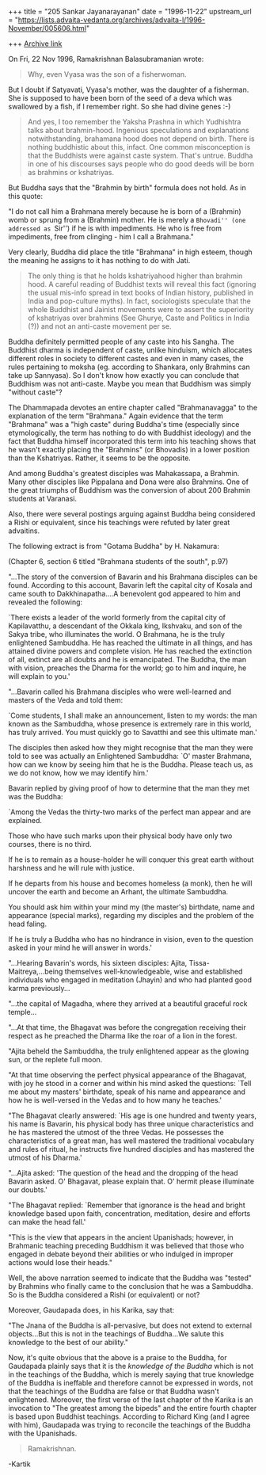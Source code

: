 +++
title = "205 Sankar Jayanarayanan"
date = "1996-11-22"
upstream_url = "https://lists.advaita-vedanta.org/archives/advaita-l/1996-November/005606.html"

+++
[Archive link](https://lists.advaita-vedanta.org/archives/advaita-l/1996-November/005606.html)

On Fri, 22 Nov 1996, Ramakrishnan Balasubramanian wrote:

> Why, even Vyasa was the son of a fisherwoman.

But I doubt if Satyavati, Vyasa's mother, was the daughter of a
fisherman. She is supposed to have been born of the seed of a deva
which was swallowed by a fish, if I remember right. So she had divine
genes :-)

> And yes, I too remember the
> Yaksha Prashna in which Yudhishtra talks about brahmin-hood. Ingenious
> speculations and explanations notwithstanding, brahamana hood does not depend
> on birth. There is nothing buddhistic about this, infact. One common
> misconception is that the Buddhists were against caste system. That's untrue.
> Buddha in one of his discourses says people who do good deeds will be
born as
> brahmins or kshatriyas.

But Buddha says that the "Brahmin by birth" formula does not hold. As in
this quote:

"I do not call him a Brahmana merely because he is born of a (Brahmin)
womb or sprung from a (Brahmin) mother. He is merely a ``Bhovadi'' (one
addressed as ``Sir'') if he is with impediments. He who is free from
impediments, free from clinging - him I call a Brahmana."

Very clearly, Buddha did place the title "Brahmana" in high esteem, though
the meaning he assigns to it has nothing to do with Jati.

> The only thing is that he holds kshatriyahood higher
> than brahmin hood. A careful reading of Buddhist texts will reveal this
fact
> (ignoring the usual mis-info spread in text books of Indian history,
published
> in India and pop-culture myths). In fact, sociologists speculate that the
 whole
> Buddhist and Jainist movements were to assert the superiority of kshatriyas
> over brahmins (See Ghurye, Caste and Politics in India (?)) and not an
> anti-caste movement per se.
>

Buddha definitely permitted people of any caste into his Sangha.
The Buddhist dharma is independent of caste, unlike hinduism, which
allocates different roles in society to different castes and even in
many cases, the rules pertaining to moksha (eg. according
to Shankara, only Brahmins can take up Sannyasa). So I don't know
how exactly you can conclude that Buddhism was not anti-caste. Maybe you
mean that Buddhism was simply "without caste"?

The Dhammapada devotes an entire chapter called "Brahmanavagga" to the
explanation of the term "Brahmana." Again evidence that the term
"Brahmana" was a "high caste" during Buddha's time (especially since
etymologically, the term has nothing to do with Buddhist ideology) and
the fact that Buddha himself incorporated this term into his teaching shows
that he wasn't exactly placing the "Brahmins" (or Bhovadis) in a lower
position than the Kshatriyas. Rather, it seems to be the opposite.

And among Buddha's greatest disciples was Mahakassapa, a Brahmin.
Many other disciples like Pippalana and Dona were also Brahmins. One of
the great triumphs of Buddhism was the conversion of about 200 Brahmin
students at Varanasi.

Also, there were several postings arguing against Buddha being
considered a Rishi or equivalent, since his teachings were refuted by
later great advaitins.

The following extract is from "Gotama Buddha" by H. Nakamura:

(Chapter 6, section 6 titled "Brahmana students of the south", p.97)

"...The story of the conversion of Bavarin and his Brahmana disciples can
be found. According to this account, Bavarin left the capital city of
Kosala and came south to Dakkhinapatha....A benevolent god appeared to him
and revealed the following:

`There exists a leader of the world formerly from the capital city of
Kapilavatthu, a descendant of the Okkala king, Ikshvaku, and son of the
Sakya tribe, who illuminates the world. O Brahmana, he is the truly
enlightened Sambuddha. He has reached the ultimate in all things, and has
attained divine powers and complete vision. He has reached the extinction
of all, extinct are all doubts and he is emancipated. The Buddha, the man
with vision, preaches the Dharma for the world; go to him and inquire, he
will explain to you.'

"...Bavarin called his Brahmana disciples who were well-learned and
masters of the Veda and told them:

`Come students, I shall make an announcement, listen to my words:
the man known as the Sambuddha, whose presence is extremely rare in this
world, has truly arrived. You must quickly go to Savatthi and see this
ultimate man.'

The disciples then asked how they might recognise that the man they were
told to see was actually an Enlightened Sambuddha: `O' master Brahmana,
how can we know by seeing him that he is the Buddha. Please teach us, as
we do not know, how we may identify him.'

Bavarin replied by giving proof of how to determine that the man they met
was the Buddha:

`Among the Vedas the thirty-two marks of the perfect man appear and are
explained.

Those who have such marks upon their physical body have only two courses,
there is no third.

If he is to remain as a house-holder he will conquer this great earth
without harshness and he will rule with justice.

If he departs from his house and becomes homeless (a monk), then he will
uncover the earth and become an Arhant, the ultimate Sambuddha.

You should ask him within your mind my (the master's) birthdate, name and
appearance (special marks), regarding my disciples and the problem of the
head faling.

If he is truly a Buddha who has no hindrance in vision, even to the
question asked in your mind he will answer in words.'

"...Hearing Bavarin's words, his sixteen disciples: Ajita,
Tissa-Maitreya,...being themselves well-knowledgeable, wise and
established individuals who engaged in meditation (Jhayin) and who had
planted good karma previously...

"...the capital of Magadha, where they arrived at a beautiful graceful
rock temple...

"...At that time, the Bhagavat was before the congregation receiving their
respect as he preached the Dharma like the roar of a lion in the forest.

"Ajita beheld the Sambuddha, the truly enlightened appear as the glowing
sun, or the replete full moon.

"At that time observing the perfect physical appearance of the Bhagavat,
with joy he stood in a corner and within his mind asked the questions:
`Tell me about my masters' birthdate, speak of his name and appearance and
how he is well-versed in the Vedas and to how many he teaches.'

"The Bhagavat clearly answered: `His age is one hundred and twenty years,
his name is Bavarin, his physical body has three unique characteristics
and he has mastered the utmost of the three Vedas. He possesses the
characteristics of a great man, has well mastered the traditional
vocabulary and rules of ritual, he instructs five hundred disciples and
has mastered the utmost of his Dharma.'

"...Ajita asked: 'The question of the head and the dropping of the head
Bavarin asked. O' Bhagavat, please explain that. O' hermit please
illuminate our doubts.'

"The Bhagavat replied: `Remember that ignorance is the head and bright
knowledge based upon faith, concentration, meditation, desire and efforts
can make the head fall.'

"This is the view that appears in the ancient Upanishads; however, in
Brahmanic teaching preceding Buddhism it was believed that those who
engaged in debate beyond their abilities or who indulged in improper
actions would lose their heads."

Well, the above narration seemed to indicate that the Buddha was "tested"
by Brahmins who finally came to the conclusion that he was a Sambuddha. So
is the Buddha considered a Rishi (or equivalent) or not?

Moreover, Gaudapada does, in his Karika, say that:

"The Jnana of the Buddha is all-pervasive, but does not extend to external
objects...But this is not in the teachings of Buddha...We salute this
knowledge to the best of our ability."

Now, it's quite obvious that the above is a praise to the Buddha, for
Gaudapada plainly says that it is the _knowledge of the Buddha_ which is
not in the teachings of the Buddha, which is merely saying that true
knowledge of the Buddha is ineffable and therefore cannot be expressed in
words, not that the teachings of the Buddha are false or that Buddha
wasn't enlightened. Moreover, the first verse of the last chapter of the
Karika is an invocation to "The greatest among the bipeds" and the entire
fourth chapter is based upon Buddhist teachings. According to Richard King
(and I agree with him), Gaudapada was trying to reconcile the teachings of
the Buddha with the Upanishads.

> Ramakrishnan.
>

-Kartik

